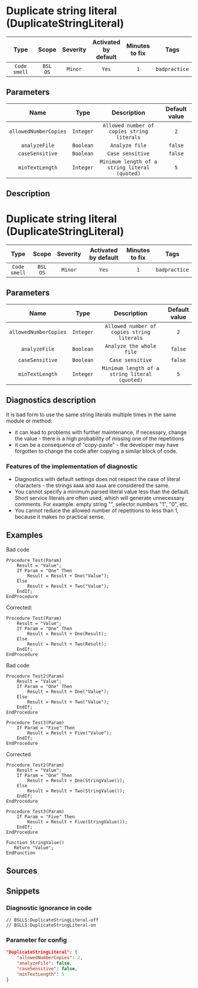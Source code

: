 # Duplicate string literal (DuplicateStringLiteral)

|      Type      |    Scope    |     Severity     |    Activated<br>by default    |    Minutes<br>to fix    |     Tags      |
|:-------------:|:-----------------------------:|:----------------:|:------------------------------:|:-----------------------------------:|:-------------:|
| `Code smell` |         `BSL`<br>`OS`         | `Minor` |              `Yes`              |                 `1`                 | `badpractice` |

## Parameters


|          Name          |   Type    |                              Description                              |    Default value    |
|:---------------------:|:--------:|:------------------------------------------------------------------:|:------------------------------:|
| `allowedNumberCopies` | `Integer`  | `Allowed number of copies string literals` |              `2`               |
|     `analyzeFile`     | `Boolean` |                 `Analyze file`                  |            `false`             |
|    `caseSensitive`    | `Boolean` |                        `Case sensitive`                         |            `false`             |
|    `minTextLength`    | `Integer`  |       `Minimum length of a string literal (quoted)`        |              `5`               |
<!-- Блоки выше заполняются автоматически, не трогать -->
## Description

# Duplicate string literal (DuplicateStringLiteral)

|     Type     |        Scope        | Severity | Activated by default | Minutes<br> to fix |     Tags      |
|:------------:|:-------------------:|:--------:|:--------------------:|:------------------------:|:-------------:|
| `Code smell` | `BSL`<br>`OS` | `Minor`  |        `Yes`         |           `1`            | `badpractice` |

## Parameters


|         Name          |   Type    |                  Description                  | Default<br>value |
|:---------------------:|:---------:|:---------------------------------------------:|:----------------------:|
| `allowedNumberCopies` | `Integer` |  `Allowed number of copies string literals`   |          `2`           |
|     `analyzeFile`     | `Boolean` |           `Analyze the whole file`            |        `false`         |
|    `caseSensitive`    | `Boolean` |               `Case sensitive`                |        `false`         |
|    `minTextLength`    | `Integer` | `Minimum length of a string literal (quoted)` |          `5`           |
<!-- Блоки выше заполняются автоматически, не трогать -->
## Diagnostics description
<!-- Описание диагностики заполняется вручную. Необходимо понятным языком описать смысл и схему работу -->

It is bad form to use the same string literals multiple times in the same module or method:
- it can lead to problems with further maintenance, if necessary, change the value - there is a high probability of missing one of the repetitions
- it can be a consequence of "copy-paste" - the developer may have forgotten to change the code after copying a similar block of code.

### Features of the implementation of diagnostic

- Diagnostics with default settings does not respect the case of literal characters - the strings ` AAAA ` and ` AaaA ` are considered the same.
- You cannot specify a minimum parsed literal value less than the default. Short service literals are often used, which will generate unnecessary comments. For example: empty string "", selector numbers "1", "0", etc.
- You cannot reduce the allowed number of repetitions to less than 1, because it makes no practical sense.

## Examples
<!-- В данном разделе приводятся примеры, на которые диагностика срабатывает, а также можно привести пример, как можно исправить ситуацию -->

Bad code

```bsl
Procedure Test(Param)
    Result = "Value";
    If Param = "One" Then
        Result = Result + One("Value");
    Else
        Result = Result + Two("Value");
    EndIf; 
EndProcedure
```

Сorrected:

```bsl
Procedure Test(Param)
    Result = "Value";
    If Param = "One" Then
        Result = Result + One(Result);
    Else
        Result = Result + Two(Result);
    EndIf; 
EndProcedure
```

Bad code

```bsl
Procedure Test2(Param)
    Result = "Value";
    If Param = "One" Then
        Result = Result + One("Value");
    Else
        Result = Result + Two("Value");
    EndIf; 
EndProcedure

Procedure Test3(Param)
    If Param = "Five" Then
        Result = Result + Five("Value");
    EndIf; 
EndProcedure
```

Сorrected

```bsl
Procedure Test2(Param)
    Result = "Value";
    If Param = "One" Then
        Result = Result + One(StringValue());
    Else
        Result = Result + Two(StringValue());
    EndIf; 
EndProcedure

Procedure Test3(Param)
    If Param = "Five" Then
        Result = Result + Five(StringValue());
    EndIf; 
EndProcedure

Function StringValue()
   Return "Value";
EndFunction
```

## Sources
<!-- Необходимо указывать ссылки на все источники, из которых почерпнута информация для создания диагностики -->
<!-- Примеры источников

* Источник: [Стандарт: Тексты модулей](https://its.1c.ru/db/v8std#content:456:hdoc)
* Полезная информация: [Отказ от использования модальных окон](https://its.1c.ru/db/metod8dev#content:5272:hdoc)
* Источник: [Cognitive complexity, ver. 1.4](https://www.sonarsource.com/docs/CognitiveComplexity.pdf) -->

## Snippets

<!-- Блоки ниже заполняются автоматически, не трогать -->
### Diagnostic ignorance in code

```bsl
// BSLLS:DuplicateStringLiteral-off
// BSLLS:DuplicateStringLiteral-on
```

### Parameter for config

```json
"DuplicateStringLiteral": {
    "allowedNumberCopies": 2,
    "analyzeFile": false,
    "caseSensitive": false,
    "minTextLength": 5
}
```
